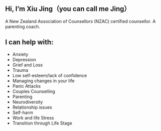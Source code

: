 
## Hi, I’m Xiu Jing（you can call me Jing）

A New Zealand Association of Counsellors (NZAC) certified counsellor.
A parenting coach.

## I can help with:

* Anxiety
* Depression
* Grief and Loss
* Trauma
* Low self-esteem/lack of confidence
* Managing changes in your life
* Panic Attacks
* Couples Counselling
* Parenting 
* Neurodiversity
* Relationship issues
* Self-harm
* Work and life Stress
* Transition through Life Stage
